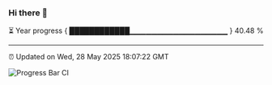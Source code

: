 ### Hi there 👋

⏳ Year progress { ████████████▁▁▁▁▁▁▁▁▁▁▁▁▁▁▁▁▁▁ } 40.48 %

---

⏰ Updated on Wed, 28 May 2025 18:07:22 GMT

![Progress Bar CI](https://github.com/liununu/liununu/workflows/Progress%20Bar%20CI/badge.svg)
